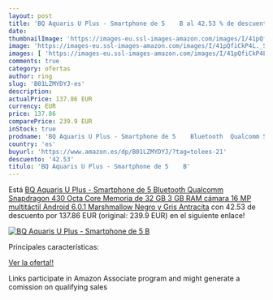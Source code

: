 ```yaml
---
layout: post
title: 'BQ Aquaris U Plus - Smartphone de 5    B al 42.53 % de descuento'
date: 
thumbnailImage: 'https://images-eu.ssl-images-amazon.com/images/I/41pQfiCkP4L._SL200_.jpg'
image: 'https://images-eu.ssl-images-amazon.com/images/I/41pQfiCkP4L._SL200_.jpg'
images: [ 'https://images-eu.ssl-images-amazon.com/images/I/41pQfiCkP4L._SL200_.jpg' ]
comments: true
category: ofertas
author: ring
slug: 'B01LZMYDYJ-es'
description:
actualPrice: 137.86 EUR
currency: EUR
price: 137.86
comparePrice: 239.9 EUR
inStock: true
prodname: 'BQ Aquaris U Plus - Smartphone de 5    Bluetooth  Qualcomm Snapdragon 430 Octa Core  Memoria de 32 GB  3 GB RAM  cámara 16 MP  multitáctil  Android 6.0.1 Marshmallow   Negro y Gris Antracita'
country: 'es'
buyurl: 'https://www.amazon.es/dp/B01LZMYDYJ/?tag=tolees-21'
descuento: '42.53'
titulo: 'BQ Aquaris U Plus - Smartphone de 5    B'
---
```


Está [BQ Aquaris U Plus - Smartphone de 5    Bluetooth  Qualcomm Snapdragon 430 Octa Core  Memoria de 32 GB  3 GB RAM  cámara 16 MP  multitáctil  Android 6.0.1 Marshmallow   Negro y Gris Antracita](https://www.amazon.es/dp/B01LZMYDYJ/?tag=tolees-21) con 42.53 de descuento por 137.86 EUR (original: 239.9 EUR) en el siguiente enlace!

[![BQ Aquaris U Plus - Smartphone de 5    B](https://images-eu.ssl-images-amazon.com/images/I/41pQfiCkP4L._SL200_.jpg)](https://www.amazon.es/dp/B01LZMYDYJ/?tag=tolees-21)

Principales características:


[Ver la oferta!!](https://www.amazon.es/dp/B01LZMYDYJ/?tag=tolees-21)

Links participate in Amazon Associate program and might generate a comission on qualifying sales


